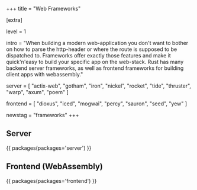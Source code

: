 +++
title = "Web Frameworks"

[extra]

level = 1

intro = "When building a modern web-application you don't want to bother on how to parse the http-header or where the route is supposed to be dispatched to. Frameworks offer exactly those features and make it quick'n'easy to build your specific app on the web-stack. Rust has many backend server frameworks, as well as frontend frameworks for building client apps with webassembly."

server = [
  "actix-web",
  "gotham",
  "iron",
  "nickel",
  "rocket",
  "tide",
  "thruster",
  "warp",
  "axum",
  "poem"
]

frontend = [
  "dioxus",
  "iced",
  "mogwai",
  "percy",
  "sauron",
  "seed",
  "yew"
]

newstag = "frameworks"
+++

<h2 id="server">Server</h2>

{{ packages(packages='server') }}

<h2 id="frontend">Frontend (WebAssembly)</h2>

{{ packages(packages='frontend') }}
